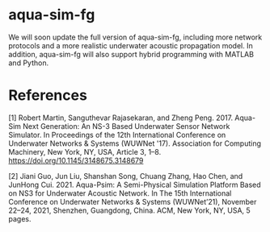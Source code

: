 # aqua-sim-fg
We will soon update the full version of aqua-sim-fg, including more network protocols and a more realistic underwater acoustic propagation model. In addition, aqua-sim-fg will also support hybrid programming with MATLAB and Python.
# References
[1] Robert Martin, Sanguthevar Rajasekaran, and Zheng Peng. 2017. Aqua-Sim Next Generation: An NS-3 Based Underwater Sensor Network Simulator. In Proceedings of the 12th International Conference on Underwater Networks & Systems (WUWNet '17). Association for Computing Machinery, New York, NY, USA, Article 3, 1–8. https://doi.org/10.1145/3148675.3148679

[2] Jiani Guo, Jun Liu, Shanshan Song, Chuang Zhang, Hao Chen, and JunHong Cui. 2021. Aqua-Psim: A Semi-Physical Simulation Platform Based on NS3 for Underwater Acoustic Network. In The 15th International Conference on Underwater Networks & Systems (WUWNet’21), November 22–24, 2021, Shenzhen, Guangdong, China. ACM, New York, NY, USA, 5 pages.
